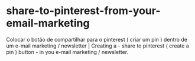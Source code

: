# share-to-pinterest-from-your-email-marketing
Colocar o botão de compartilhar para o pinterest ( criar um pin ) dentro de um e-mail marketing / newsletter | Creating a - share to pinterest ( create a pin ) button - in you e-mail marketing / newsletter.

